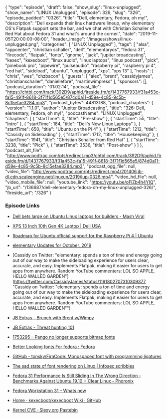 {
  "type": "episode",
  "draft": false,
  "show_slug": "linux-unplugged",
  "show_name": "LINUX Unplugged",
  "episode": 326,
  "slug": "326",
  "episode_padded": "0326",
  "title": "Dell, elementary, Fedora, oh my!",
  "description": "Dell expands their linux hardware lineup, why elementary OS's Flatpak support sets the bar, and we chat with Christian Schaller of Red Hat about Fedora 31 and what's around the corner.",
  "date": "2019-11-05T20:00:00-08:00",
  "header_image": "/images/shows/linux-unplugged.png",
  "categories": [
    "LINUX Unplugged"
  ],
  "tags": [
    "alsa",
    "appcenter",
    "christian schaller",
    "dell",
    "elementaryos",
    "fedora 31",
    "firecode",
    "flatpak",
    "fonts",
    "gnome",
    "jack",
    "jupiter broadcasting",
    "kexec",
    "kexecboot",
    "linux audio",
    "linux laptops",
    "linux podcast",
    "pick",
    "pinebook pro",
    "pipewire",
    "pulseaudio",
    "raspberry pi",
    "raspberry pi 4",
    "red hat",
    "sideload",
    "ubuntu",
    "unplugged",
    "xps",
    "xps 13"
  ],
  "hosts": [
    "chris",
    "wes",
    "chzbacon"
  ],
  "guests": [
    "alex",
    "brent",
    "cassidyjames",
    "christianschaller",
    "daniellefore",
    "martinwimpress"
  ],
  "sponsors": [],
  "podcast_duration": "01:02:14",
  "podcast_file": "https://chtbl.com/track/392D9/aphid.fireside.fm/d/1437767933/f31a453c-fa15-491f-8618-3f71f1d565e5/874d0a11-d59e-4c85-9c5b-8c15efae3284.mp3",
  "podcast_bytes": 44813188,
  "podcast_chapters": {
    "version": "1.1.0",
    "author": "Jupiter Broadcasting",
    "title": "326: Dell, elementary, Fedora, oh my!",
    "podcastName": "LINUX Unplugged",
    "chapters": [
      {
        "startTime": 0,
        "title": "Pre-show"
      },
      {
        "startTime": 55,
        "title": "Intro"
      },
      {
        "startTime": 184,
        "title": "Dell's New Linux Laptops"
      },
      {
        "startTime": 650,
        "title": "Ubuntu on the Pi 4"
      },
      {
        "startTime": 1212,
        "title": "Cassidy on Sideloading"
      },
      {
        "startTime": 1712,
        "title": "Housekeeping"
      },
      {
        "startTime": 1941,
        "title": "Christian Schaller from Red Hat"
      },
      {
        "startTime": 3238,
        "title": "Pick"
      },
      {
        "startTime": 3536,
        "title": "Post-show"
      }
    ]
  },
  "podcast_alt_file": "http://www.podtrac.com/pts/redirect.mp3/chtbl.com/track/392D9/aphid.fireside.fm/d/1437767933/f31a453c-fa15-491f-8618-3f71f1d565e5/874d0a11-d59e-4c85-9c5b-8c15efae3284.mp3",
  "podcast_ogg_file": null,
  "video_file": "http://www.podtrac.com/pts/redirect.mp4/201406.jb-dl.cdn.scaleengine.net/linuxun/2019/lup-0326.mp4",
  "video_hd_file": null,
  "video_mobile_file": null,
  "youtube_link": "https://youtu.be/oFlZb4h4YIQ",
  "jb_url": "/136687/dell-elementary-fedora-oh-my-linux-unplugged-326/",
  "fireside_url": "/326"
}


### Episode Links

  * [Dell bets large on Ubuntu Linux laptops for builders - Mash Viral](http://mashviral.com/dell-bets-large-on-ubuntu-linux-laptops-for-builders/ "Dell bets large on Ubuntu Linux laptops for builders - Mash Viral")
  * [XPS 13 Inch 10th Gen 4K Laptop | Dell USA](https://www.dell.com/en-us/work/shop/dell-laptops-and-notebooks/new-xps-13-developer-edition/spd/xps-13-7390-laptop/cax13w10p1c606csu?view=configurations "XPS 13 Inch 10th Gen 4K Laptop | Dell USA")
  * [Roadmap for Ubuntu official support for the Raspberry Pi 4 | Ubuntu](https://ubuntu.com/blog/roadmap-for-official-support-for-the-raspberry-pi-4 "Roadmap for Ubuntu official support for the Raspberry Pi 4 | Ubuntu")
  * [elementary Updates for October, 2019](https://blog.elementary.io/updates-for-october-2019/ "elementary Updates for October, 2019")
  * [Cassidy on Twitter: "elementary: spends a ton of time and energy going out of our way to make the sideloading experience for users clear, accurate, and easy. Implements Flatpak, making it easier for users to get apps from anywhere. Random YouTube commenters: LOL SO APPLE, HELLO WALLED GARDEN"](https://twitter.com/CassidyJames/status/1191802707310309377 "Cassidy on Twitter: "elementary: spends a ton of time and energy going out of our way to make the sideloading experience for users clear, accurate, and easy. Implements Flatpak, making it easier for users to get apps from anywhere. Random YouTube commenters: LOL SO APPLE, HELLO WALLED GARDEN"")
  * [JB Extras - Brunch with Brent w/Wimpy](https://extras.show/29 "JB Extras - Brunch with Brent w/Wimpy")
  * [JB Extras - Threat hunting 101](https://extras.show/30 "JB Extras - Threat hunting 101")
  * [1753295 – Pango no longer supports bitmap fonts ](https://bugzilla.redhat.com/show_bug.cgi?id=1753295 "1753295 – Pango no longer supports bitmap fonts
")

  * [Better Looking fonts For fedora : Fedora ](https://www.reddit.com/r/Fedora/comments/5nfenw/better_looking_fonts_for_fedora/ "Better Looking fonts For fedora : Fedora
")

  * [GitHub - tonsky/FiraCode: Monospaced font with programming ligatures ](https://github.com/tonsky/FiraCode "GitHub - tonsky/FiraCode: Monospaced font with programming ligatures
")

  * [The sad state of font rendering on Linux | Infosec scribbles ](https://pandasauce.org/post/linux-fonts/ "The sad state of font rendering on Linux | Infosec scribbles
")

  * [Fedora 31 Performance Is Still Sliding In The Wrong Direction - Benchmarks Against Ubuntu 19.10 + Clear Linux - Phoronix ](https://www.phoronix.com/scan.php?page=article&item=fedora-31-benchmarks&num=1 "Fedora 31 Performance Is Still Sliding In The Wrong Direction - Benchmarks Against Ubuntu 19.10 + Clear Linux - Phoronix
")

  * [Fedora Workstation 31 – Whats new](https://blogs.gnome.org/uraeus/2019/09/23/fedora-workstation-31-whats-new/ "Fedora Workstation 31 – Whats new")
  * [Home · kexecboot/kexecboot Wiki · GitHub](https://github.com/kexecboot/kexecboot/wiki "Home · kexecboot/kexecboot Wiki · GitHub")
  * [Kernel CVE · Slexy.org Pastebin](https://slexy.org/view/s2tkOlfEFc "Kernel CVE · Slexy.org Pastebin")


